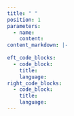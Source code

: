```yaml
---
title: " "
position: 1
parameters:
  - name:
    content:
content_markdown: |-
  
eft_code_blocks:
  - code_block:
    title:
    language:
right_code_blocks:
  - code_block:
    title:
    language:
---
```

